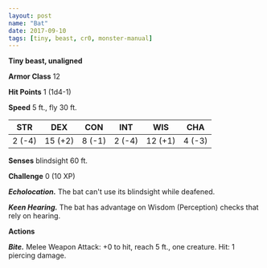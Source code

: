```yaml
---
layout: post
name: "Bat"
date: 2017-09-10
tags: [tiny, beast, cr0, monster-manual]
---
```


**Tiny beast, unaligned**

**Armor Class** 12

**Hit Points** 1 (1d4-1)

**Speed** 5 ft., fly 30 ft.

|   STR   |   DEX   |   CON   |   INT   |   WIS   |   CHA   |
|:-----:|:-----:|:-----:|:-----:|:-----:|:-----:|
| 2 (-4) | 15 (+2) | 8 (-1) | 2 (-4) | 12 (+1) | 4 (-3) |

**Senses** blindsight 60 ft.

**Challenge** 0 (10 XP)

***Echolocation.*** The bat can't use its blindsight while deafened.

***Keen Hearing.*** The bat has advantage on Wisdom (Perception) checks that rely on hearing.

**Actions**

***Bite.*** Melee Weapon Attack: +0 to hit, reach 5 ft., one creature. Hit: 1 piercing damage.

